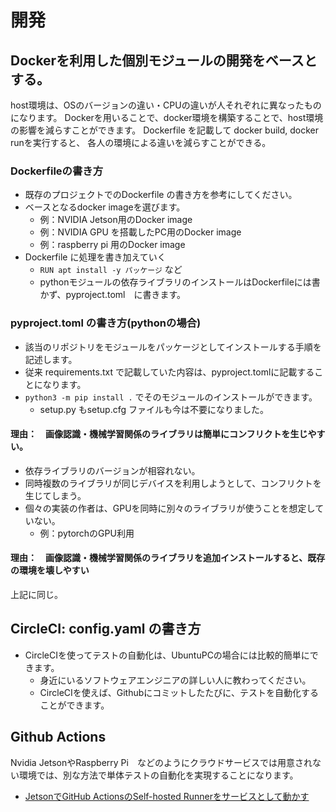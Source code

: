 # 開発

## Dockerを利用した個別モジュールの開発をベースとする。
host環境は、OSのバージョンの違い・CPUの違いが人それぞれに異なったものになります。
Dockerを用いることで、docker環境を構築することで、host環境の影響を減らすことができます。
Dockerfile を記載して docker build, docker runを実行すると、
各人の環境による違いを減らすことができる。

### Dockerfileの書き方
- 既存のプロジェクトでのDockerfile の書き方を参考にしてください。
- ベースとなるdocker imageを選びます。
  - 例：NVIDIA Jetson用のDocker image
  - 例：NVIDIA GPU を搭載したPC用のDocker image
  - 例：raspberry pi 用のDocker image
- Dockerfile に処理を書き加えていく
  - `RUN apt install -y パッケージ` など
  - pythonモジュールの依存ライブラリのインストールはDockerfileには書かず、pyproject.toml　に書きます。

### pyproject.toml の書き方(pythonの場合)
- 該当のリポジトリをモジュールをパッケージとしてインストールする手順を記述します。
- 従来 requirements.txt で記載していた内容は、pyproject.tomlに記載することになります。
- `python3 -m pip install .` でそのモジュールのインストールができます。
  - setup.py もsetup.cfg ファイルも今は不要になりました。


#### 理由：　画像認識・機械学習関係のライブラリは簡単にコンフリクトを生じやすい。
- 依存ライブラリのバージョンが相容れない。
- 同時複数のライブラリが同じデバイスを利用しようとして、コンフリクトを生じてしまう。
- 個々の実装の作者は、GPUを同時に別々のライブラリが使うことを想定していない。
  - 例：pytorchのGPU利用

#### 理由：　画像認識・機械学習関係のライブラリを追加インストールすると、既存の環境を壊しやすい
上記に同じ。


## CircleCI: config.yaml の書き方
- CircleCIを使ってテストの自動化は、UbuntuPCの場合には比較的簡単にできます。
  - 身近にいるソフトウェアエンジニアの詳しい人に教わってください。
  - CircleCIを使えば、Githubにコミットしたたびに、テストを自動化することができます。
## Github Actions
Nvidia JetsonやRaspberry Pi　などのようにクラウドサービスでは用意されない環境では、別な方法で単体テストの自動化を実現することになります。
- [JetsonでGitHub ActionsのSelf-hosted Runnerをサービスとして動かす](https://qiita.com/ynott/items/8ec1dbfe14f3225bbe70)


